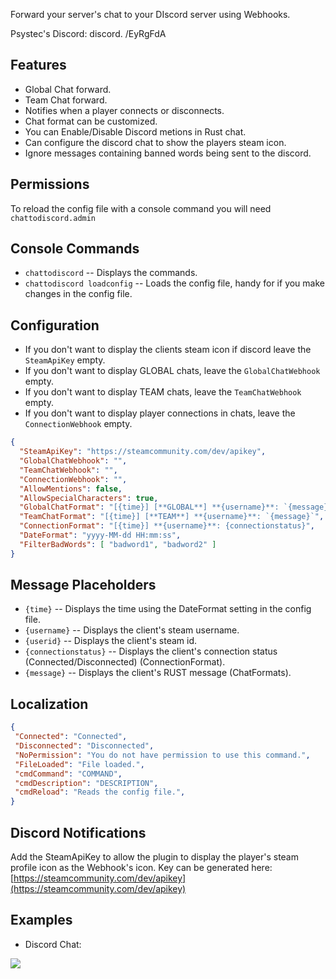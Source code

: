 Forward your server's chat to your DIscord server using Webhooks.

Psystec's Discord: discord. /EyRgFdA

## Features

* Global Chat forward.
* Team Chat forward.
* Notifies when a player connects or disconnects.
* Chat format can be customized.
* You can Enable/Disable Discord metions in Rust chat.
* Can configure the discord chat to show the players steam icon.
* Ignore messages containing banned words being sent to the discord.

## Permissions
 
To reload the config file with a console command you will need `chattodiscord.admin`

## Console Commands

- `chattodiscord` -- Displays the commands.
- `chattodiscord loadconfig` -- Loads the config file, handy for if you make changes in the config file.

## Configuration
*  If you don't want to display the clients steam icon if discord leave the `SteamApiKey` empty.
*  If you don't want to display GLOBAL chats, leave the `GlobalChatWebhook` empty.
*  If you don't want to display TEAM chats, leave the `TeamChatWebhook` empty.
*  If you don't want to display player connections in chats, leave the `ConnectionWebhook` empty.
 
```json
{
  "SteamApiKey": "https://steamcommunity.com/dev/apikey",
  "GlobalChatWebhook": "",
  "TeamChatWebhook": "",
  "ConnectionWebhook": "",
  "AllowMentions": false,
  "AllowSpecialCharacters": true,
  "GlobalChatFormat": "[{time}] [**GLOBAL**] **{username}**: `{message}`",
  "TeamChatFormat": "[{time}] [**TEAM**] **{username}**: `{message}`",
  "ConnectionFormat": "[{time}] **{username}**: {connectionstatus}",
  "DateFormat": "yyyy-MM-dd HH:mm:ss",
  "FilterBadWords": [ "badword1", "badword2" ]
}
```
## Message Placeholders

- `{time}` -- Displays the time using the DateFormat setting in the config file.
- `{username}` -- Displays the client's steam username.
- `{userid}` -- Displays the client's steam id.
- `{connectionstatus}` -- Displays the client's connection status (Connected/Disconnected) (ConnectionFormat).
- `{message}` -- Displays the client's RUST message (ChatFormats).

## Localization

 ```json
{
  "Connected": "Connected",
  "Disconnected": "Disconnected",
  "NoPermission": "You do not have permission to use this command.",
  "FileLoaded": "File loaded.",
  "cmdCommand": "COMMAND",
  "cmdDescription": "DESCRIPTION",
  "cmdReload": "Reads the config file.",
}
```

## Discord Notifications

Add the SteamApiKey to allow the plugin to display the player's steam profile icon as the Webhook's icon.
Key can be generated here: [https://steamcommunity.com/dev/apikey](https://steamcommunity.com/dev/apikey)

## Examples

- Discord Chat:

![](https://i.imgur.com/c29oSex.png)